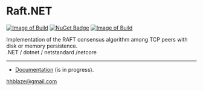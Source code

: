 # Raft.NET
[![Image of Build](https://img.shields.io/badge/License-BSD%203,%20FOSS-FC0574.svg)](https://github.com/hhblaze/Biser/blob/master/LICENSE)
[![NuGet Badge](https://buildstats.info/nuget/Raft)](https://www.nuget.org/packages/Raft/)
[![Image of Build](https://img.shields.io/badge/Powered%20by-tiesky.com-1883F5.svg)](http://tiesky.com)

Implementation of the RAFT consensus algorithm among TCP peers with disk or memory persistence.<br />.NET / dotnet / netstandard /netcore<br />

----

 - [Documentation](https://docs.google.com/document/d/e/2PACX-1vQYWpDD6L20CSBR4QTlpP2SJDEKcj6VRP-ZI3t_wQ93c3OS96Wk8ojvAFNo3zwYaiz7VUi5EF34JJhZ/pub) (is in progress).
 
 hhblaze@gmail.com
 
